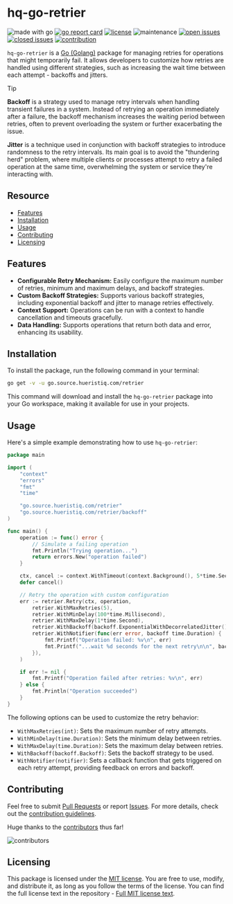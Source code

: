 # hq-go-retrier

![made with go](https://img.shields.io/badge/made%20with-Go-1E90FF.svg) [![go report card](https://goreportcard.com/badge/github.com/hueristiq/xsubfind3r)](https://goreportcard.com/report/github.com/hueristiq/hq-go-retrier) [![license](https://img.shields.io/badge/license-MIT-gray.svg?color=1E90FF)](https://github.com/hueristiq/hq-go-retrier/blob/master/LICENSE) ![maintenance](https://img.shields.io/badge/maintained%3F-yes-1E90FF.svg) [![open issues](https://img.shields.io/github/issues-raw/hueristiq/hq-go-retrier.svg?style=flat&color=1E90FF)](https://github.com/hueristiq/hq-go-retrier/issues?q=is:issue+is:open) [![closed issues](https://img.shields.io/github/issues-closed-raw/hueristiq/hq-go-retrier.svg?style=flat&color=1E90FF)](https://github.com/hueristiq/hq-go-retrier/issues?q=is:issue+is:closed) [![contribution](https://img.shields.io/badge/contributions-welcome-1E90FF.svg)](https://github.com/hueristiq/hq-go-retrier/blob/master/CONTRIBUTING.md)

`hq-go-retrier` is a [Go (Golang)](http://golang.org/) package for managing retries for operations that might temporarily fail. It allows developers to customize how retries are handled using different strategies, such as increasing the wait time between each attempt - backoffs and jitters.

> [!TIP]
> **Backoff** is a strategy used to manage retry intervals when handling transient failures in a system. Instead of retrying an operation immediately after a failure, the backoff mechanism increases the waiting period between retries, often to prevent overloading the system or further exacerbating the issue.
>
> **Jitter** is a technique used in conjunction with backoff strategies to introduce randomness to the retry intervals. Its main goal is to avoid the "thundering herd" problem, where multiple clients or processes attempt to retry a failed operation at the same time, overwhelming the system or service they're interacting with.

## Resource

* [Features](#features)
* [Installation](#installation)
* [Usage](#usage)
* [Contributing](#contributing)
* [Licensing](#licensing)

## Features

* **Configurable Retry Mechanism:** Easily configure the maximum number of retries, minimum and maximum delays, and backoff strategies.
* **Custom Backoff Strategies:** Supports various backoff strategies, including exponential backoff and jitter to manage retries effectively.
* **Context Support:** Operations can be run with a context to handle cancellation and timeouts gracefully.
* **Data Handling:** Supports operations that return both data and error, enhancing its usability.

## Installation

To install the package, run the following command in your terminal:

```bash
go get -v -u go.source.hueristiq.com/retrier
```

This command will download and install the `hq-go-retrier` package into your Go workspace, making it available for use in your projects.

## Usage

Here's a simple example demonstrating how to use `hq-go-retrier`:

```go
package main

import (
	"context"
	"errors"
	"fmt"
	"time"

	"go.source.hueristiq.com/retrier"
	"go.source.hueristiq.com/retrier/backoff"
)

func main() {
	operation := func() error {
		// Simulate a failing operation
		fmt.Println("Trying operation...")
		return errors.New("operation failed")
	}

	ctx, cancel := context.WithTimeout(context.Background(), 5*time.Second)
	defer cancel()

	// Retry the operation with custom configuration
	err := retrier.Retry(ctx, operation,
		retrier.WithMaxRetries(5),
		retrier.WithMinDelay(100*time.Millisecond),
		retrier.WithMaxDelay(1*time.Second),
		retrier.WithBackoff(backoff.ExponentialWithDecorrelatedJitter()),
		retrier.WithNotifier(func(err error, backoff time.Duration) {
			fmt.Printf("Operation failed: %v\n", err)
			fmt.Printf("...wait %d seconds for the next retry\n\n", backoff)
		}),
	)

	if err != nil {
		fmt.Printf("Operation failed after retries: %v\n", err)
	} else {
		fmt.Println("Operation succeeded")
	}
}
```

The following options can be used to customize the retry behavior:

* `WithMaxRetries(int)`: Sets the maximum number of retry attempts.
* `WithMinDelay(time.Duration)`: Sets the minimum delay between retries.
* `WithMaxDelay(time.Duration)`: Sets the maximum delay between retries.
* `WithBackoff(backoff.Backoff)`: Sets the backoff strategy to be used.
* `WithNotifier(notifier)`: Sets a callback function that gets triggered on each retry attempt, providing feedback on errors and backoff.

## Contributing

Feel free to submit [Pull Requests](https://github.com/hueristiq/hq-go-retrier/pulls) or report [Issues](https://github.com/hueristiq/hq-go-retrier/issues). For more details, check out the [contribution guidelines](https://github.com/hueristiq/hq-go-retrier/blob/master/CONTRIBUTING.md).

Huge thanks to the [contributors](https://github.com/hueristiq/hq-go-retrier/graphs/contributors) thus far!

![contributors](https://contrib.rocks/image?repo=hueristiq/hq-go-retrier&max=500)

## Licensing

This package is licensed under the [MIT license](https://opensource.org/license/mit). You are free to use, modify, and distribute it, as long as you follow the terms of the license. You can find the full license text in the repository - [Full MIT license text](https://github.com/hueristiq/hq-go-retrier/blob/master/LICENSE).